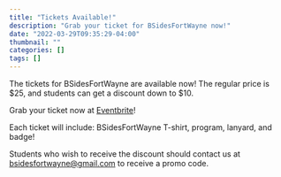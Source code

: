 ```yaml
---
title: "Tickets Available!"
description: "Grab your ticket for BSidesFortWayne now!"
date: "2022-03-29T09:35:29-04:00"
thumbnail: ""
categories: []
tags: []
---
```


The tickets for BSidesFortWayne are available now! The regular price is $25, and students can get a discount down to $10.

Grab your ticket now at [Eventbrite](https://www.eventbrite.com/e/bsidesfortwayne-tickets-307893928027)!

Each ticket will include: BSidesFortWayne T-shirt, program, lanyard, and badge!

Students who wish to receive the discount should contact us at bsidesfortwayne@gmail.com to receive a promo code.

<!--more-->

